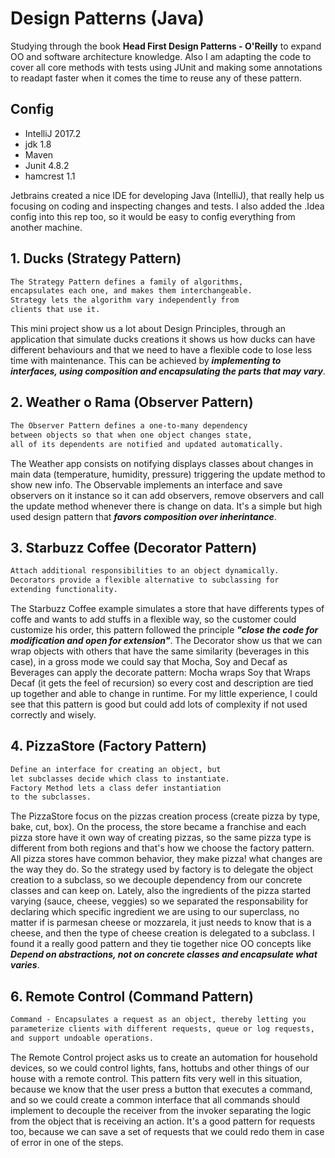 # Design Patterns (Java)
Studying through the book **Head First Design Patterns - O'Reilly** to expand OO and software architecture knowledge. Also I am adapting the code to cover all core methods with tests using JUnit and making some annotations to readapt faster when it comes the time to reuse any of these pattern. 

## Config

* IntelliJ 2017.2
* jdk 1.8
* Maven
* Junit 4.8.2
* hamcrest 1.1

Jetbrains created a nice IDE for developing Java (IntelliJ), that really help us focusing on coding and inspecting changes and tests. I also added the .Idea config into this rep too, so it would be easy to config everything from another machine.

## 1. Ducks (Strategy Pattern)

```html
The Strategy Pattern defines a family of algorithms,
encapsulates each one, and makes them interchangeable.
Strategy lets the algorithm vary independently from
clients that use it.
```

This mini project show us a lot about Design Principles, through an application that simulate ducks creations it shows us how ducks can have different behaviours and that we need to have a flexible code to lose less time with maintenance. This can be achieved by **_implementing to interfaces, using composition and encapsulating the parts that may vary_**.


## 2. Weather o Rama (Observer Pattern)

```html
The Observer Pattern defines a one-to-many dependency 
between objects so that when one object changes state, 
all of its dependents are notified and updated automatically.
```  

The Weather app consists on notifying displays classes about changes in main data (temperature, humidity, pressure) triggering the update method to show new info. The Observable implements an interface and save observers on it instance so it can add observers, remove observers and call the update method whenever there is change on data. It's a simple but high used design pattern that **_favors composition over inherintance_**.

## 3. Starbuzz Coffee (Decorator Pattern)

```html
Attach additional responsibilities to an object dynamically.
Decorators provide a flexible alternative to subclassing for 
extending functionality.
```

The Starbuzz Coffee example simulates a store that have differents types of coffe and wants to add stuffs in a flexible way, so the customer could customize his order, this pattern followed the principle **_"close the code for modification and open for extension"_**. The Decorator show us that we can wrap objects with others that have the same similarity (beverages in this case), in a gross mode we could say that Mocha, Soy and Decaf as Beverages can apply the decorate pattern: Mocha wraps Soy that Wraps Decaf (it gets the feel of recursion) so every cost and description are tied up together and able to change in runtime.
For my little experience, I could see that this pattern is good but could add lots of complexity if not used correctly and wisely.

## 4. PizzaStore (Factory Pattern)


```html
Define an interface for creating an object, but
let subclasses decide which class to instantiate. 
Factory Method lets a class defer instantiation 
to the subclasses.
```

The PizzaStore focus on the pizzas creation process (create pizza by type, bake, cut, box). On the process, the store became a franchise and each pizza store have it own way of creating pizzas, so the same pizza type is different from both regions and that's how we choose the factory pattern. All pizza stores have common behavior, they make pizza! what changes are the way they do. So the strategy used by factory is to delegate the object creation to a subclass, so we decouple dependency from our concrete classes and can keep on. Lately, also the ingredients of the pizza started varying (sauce, cheese, veggies) so we separated the responsability for declaring which specific ingredient we are using to our superclass, no matter if is parmesan cheese or mozzarela, it just needs to know that is a cheese, and then the type of cheese creation is delegated to a subclass. I found it a really good pattern and they tie together nice OO concepts like _**Depend on abstractions, not on concrete classes and encapsulate what varies**_.


## 6. Remote Control (Command Pattern)

```html
Command - Encapsulates a request as an object, thereby letting you
parameterize clients with different requests, queue or log requests, 
and support undoable operations.
```

The Remote Control project asks us to create an automation for household devices, so we could control lights, fans, hottubs and other things of our house with a remote control. This pattern fits very well in this situation, because we know that the user press a button that executes a command, and so we could create a common interface that all commands should implement to decouple the receiver from the invoker separating the logic from the object that is receiving an action. It's a good pattern for requests too, because we can save a set of requests that we could redo them in case of error in one of the steps.
